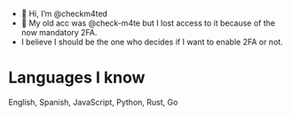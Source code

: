 - 👋 Hi, I’m @checkm4ted
- 👀 My old acc was @check-m4te but I lost access to it because of the now mandatory 2FA.
- I believe I should be the one who decides if I want to enable 2FA or not.

# Languages I know
English, Spanish, JavaScript, Python, Rust, Go
